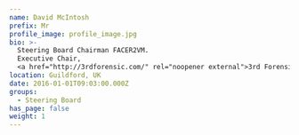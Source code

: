 ```yaml
---
name: David McIntosh
prefix: Mr
profile_image: profile_image.jpg
bio: >-
  Steering Board Chairman FACER2VM.
  Executive Chair,
  <a href="http://3rdforensic.com/" rel="noopener external">3rd Forensic</a>
location: Guildford, UK
date: 2016-01-01T09:03:00.000Z
groups:
  - Steering Board
has_page: false
weight: 1
---
```

